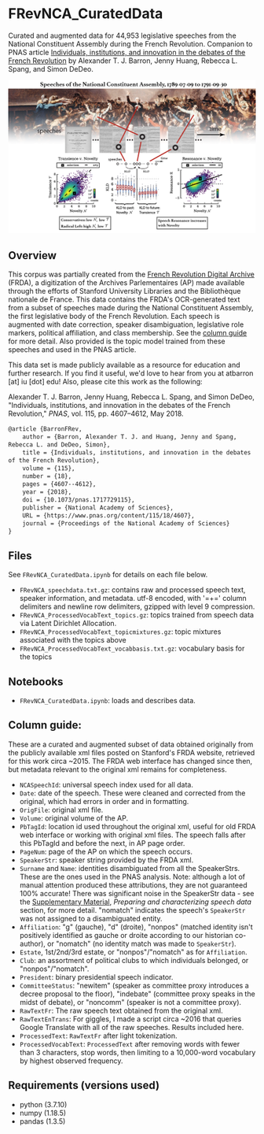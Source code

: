 # FRevNCA_CuratedData

Curated and augmented data for 44,953 legislative speeches from the National Constituent Assembly during the French Revolution.  Companion to PNAS article [Individuals, institutions, and innovation in the debates of the French Revolution](https://www.pnas.org/content/115/18/4607.short) by Alexander T. J. Barron, Jenny Huang, Rebecca L. Spang, and Simon DeDeo.

![Insights, propagated from resonant Revolution](Cozzarelli_FRevNCA_CuratedDataGithub_ATJB.png "Insights, propagated from resonant Revolution")

## Overview

This corpus was partially created from the [French Revolution Digital Archive](https://frda.stanford.edu/) (FRDA), a digitization of the Archives Parlementaires (AP) made available through the efforts of Stanford University Libraries and the Bibliothèque nationale de France.  This data contains the FRDA's OCR-generated text from a subset of speeches made during the National Constituent Assembly, the first legislative body of the French Revolution.  Each speech is augmented with date correction, speaker disambiguation, legislative role markers, political affiliation, and class membership.  See the [column guide](#column-guide) for more detail.  Also provided is the topic model trained from these speeches and used in the PNAS article.

This data set is made publicly available as a resource for education and
further research.  If you find it useful, we'd love to hear from you at
atbarron [at] iu [dot] edu!  Also, please cite this work as the following:

Alexander T. J. Barron, Jenny Huang, Rebecca L. Spang, and Simon DeDeo, "Individuals, institutions, and innovation in the debates of the French Revolution," _PNAS_, vol. 115, pp. 4607–4612, May 2018.

```
@article {BarronFRev,
	author = {Barron, Alexander T. J. and Huang, Jenny and Spang, Rebecca L. and DeDeo, Simon},
	title = {Individuals, institutions, and innovation in the debates of the French Revolution},
	volume = {115},
	number = {18},
	pages = {4607--4612},
	year = {2018},
	doi = {10.1073/pnas.1717729115},
	publisher = {National Academy of Sciences},
	URL = {https://www.pnas.org/content/115/18/4607},
	journal = {Proceedings of the National Academy of Sciences}
}
```

## Files

See `FRevNCA_CuratedData.ipynb` for details on each file below.

* `FRevNCA_speechdata.txt.gz`: contains raw and processed speech text, speaker information, and metadata.  utf-8 encoded, with '=+=' column delimiters and newline row delimiters, gzipped with level 9 compression.
* `FRevNCA_ProcessedVocabText_topics.gz`: topics trained from speech data via Latent Dirichlet Allocation.
* `FRevNCA_ProcessedVocabText_topicmixtures.gz`: topic mixtures associated with the topics above
* `FRevNCA_ProcessedVocabText_vocabbasis.txt.gz`: vocabulary basis for the topics

## Notebooks

* `FRevNCA_CuratedData.ipynb`: loads and describes data.

## Column guide:

These are a curated and augmented subset of data obtained originally from the publicly available xml files posted on Stanford's FRDA website, retrieved for this work circa ~2015. The FRDA web interface has changed since then, but metadata relevant to the original xml remains for completeness.

* `NCASpeechId`: universal speech index used for all data.
* `Date`: date of the speech.  These were cleaned and corrected from the original, which had errors in order and in formatting.
* `OrigFile`: original xml file.
* `Volume`: original volume of the AP.
* `PbTagId`: location id used throughout the original xml, useful for old FRDA web interface or working with original xml files.  The speech falls after this PbTagId and before the next, in AP page order.
* `PageNum`: page of the AP on which the speech occurs.
* `SpeakerStr`: speaker string provided by the FRDA xml.
* `Surname` and `Name`: identities disambiguated from all the SpeakerStrs.  These are the ones used in the PNAS analysis.  Note: although a lot of manual attention produced these attributions, they are not guaranteed 100% accurate!  There was significant noise in the SpeakerStr data - see the [Supplementary Material](https://www.pnas.org/content/suppl/2018/04/16/1717729115.DCSupplemental), _Preparing and characterizing speech data_ section, for more detail. "nomatch" indicates the speech's `SpeakerStr` was not assigned to a disambiguated entity.
* `Affiliation`: "g" (gauche), "d" (droite), "nonpos" (matched identity isn't positively identified as gauche or droite according to our historian co-author), or "nomatch" (no identity match was made to `SpeakerStr`).
* `Estate`, 1st/2nd/3rd estate, or "nonpos"/"nomatch" as for `Affiliation`.
* `Club`: an assortment of political clubs to which individuals belonged, or "nonpos"/"nomatch".
* `President`: binary presidential speech indicator.
* `CommitteeStatus`: "newitem" (speaker as committee proxy introduces a decree proposal to the floor), "indebate" (committee proxy speaks in the midst of debate), or "noncomm" (speaker is not a committee proxy).
* `RawTextFr`: The raw speech text obtained from the original xml.
* `RawTextEnTrans`: For giggles, I made a script circa ~2016 that queries Google Translate with all of the raw speeches.  Results included here.
* `ProcessedText`: `RawTextFr` after light tokenization.
* `ProcessedVocabText`: `ProcessedText` after removing words with fewer than 3 characters, stop words, then limiting to a 10,000-word vocabulary by highest observed frequency.

## Requirements (versions used)

* python (3.7.10)
* numpy (1.18.5)
* pandas (1.3.5)
